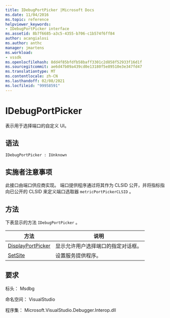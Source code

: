 ```yaml
---
title: IDebugPortPicker |Microsoft Docs
ms.date: 11/04/2016
ms.topic: reference
helpviewer_keywords:
- IDebugPortPicker interface
ms.assetid: 8b7f6685-a3c5-4355-b706-c1b574f6ff84
author: acangialosi
ms.author: anthc
manager: jmartens
ms.workload:
- vssdk
ms.openlocfilehash: 8dd4f85bfdfb58baff3301c2d858f52933f16d1f
ms.sourcegitcommit: ae6d47b09a439cd0e13180f5e89510e3e347fd47
ms.translationtype: MT
ms.contentlocale: zh-CN
ms.lasthandoff: 02/08/2021
ms.locfileid: "99958591"
---
```

# <a name="idebugportpicker"></a>IDebugPortPicker
表示用于选择端口的自定义 UI。

## <a name="syntax"></a>语法

```
IDebugPortPicker : IUnknown
```

## <a name="notes-for-implementers"></a>实施者注意事项
 此接口由端口供应商实现。 端口提供程序通过将其作为 CLSID 公开，并将指标指向已公开的 CLSID 来定义端口选取器 `metricPortPickerCLSID` 。

## <a name="methods"></a>方法
 下表显示的方法 `IDebugPortPicker` 。

|方法|说明|
|------------|-----------------|
|[DisplayPortPicker](../../../extensibility/debugger/reference/idebugportpicker-displayportpicker.md)|显示允许用户选择端口的指定对话框。|
|[SetSite](../../../extensibility/debugger/reference/idebugportpicker-setsite.md)|设置服务提供程序。|

## <a name="requirements"></a>要求
 标头： Msdbg

 命名空间： VisualStudio

 程序集： Microsoft.VisualStudio.Debugger.Interop.dll
